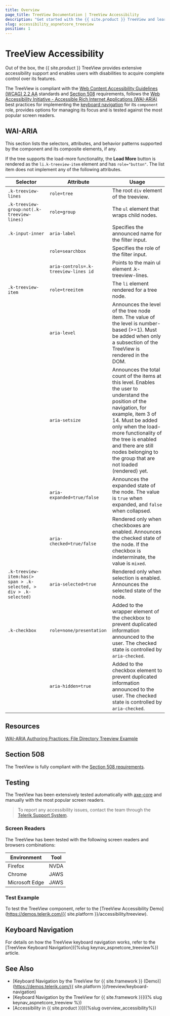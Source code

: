 ```yaml
---
title: Overview
page_title: TreeView Documentation | TreeView Accessibility
description: "Get started with the {{ site.product }} TreeView and learn about its accessibility support for WAI-ARIA, Section 508, and WCAG 2.2."
slug: accessibility_aspnetcore_treeview
position: 1
---
```


# TreeView Accessibility

Out of the box, the {{ site.product }} TreeView provides extensive accessibility support and enables users with disabilities to acquire complete control over its features.

The TreeView is compliant with the [Web Content Accessibility Guidelines (WCAG) 2.2 AA](https://www.w3.org/TR/WCAG22/) standards and [Section 508](https://www.section508.gov/) requirements, follows the [Web Accessibility Initiative - Accessible Rich Internet Applications (WAI-ARIA)](https://www.w3.org/WAI/ARIA/apg/) best practices for implementing the [keyboard navigation](#keyboard-navigation) for its `component` role, provides options for managing its focus and is tested against the most popular screen readers.

## WAI-ARIA

This section lists the selectors, attributes, and behavior patterns supported by the component and its composite elements, if any.

If the tree supports the load-more functionality, the **Load More** button is rendered as the `li.k-treeview-item` element and has `role="button"`. The list item does not implement any of the following attributes.

| Selector | Attribute | Usage |
| -------- | --------- | ----- |
| `.k-treeview-lines` | `role=tree` | The root `div` element of the treeview. |
| `.k-treeview-group:not(.k-treeview-lines)` | `role=group` | The `ul` element that wraps child nodes. |
| `.k-input-inner` | `aria-label` | Specifies the announced name for the filter input. |
|  | `role=searchbox` | Specifies the role of the filter input. |
|  | `aria-controls=.k-treeview-lines id` | Points to the main ul element .k-treeview-lines. |
| `.k-treeview-item` | `role=treeitem` | The `li` element rendered for a tree node. |
|  | `aria-level` | Announces the level of the tree node item. The value of the level is number-based (>=1). Must be added when only a subsection of the TreeView is rendered in the DOM. |
|  | `aria-setsize` | Announces the total count of the items at this level. Enables the user to understand the position of the navigation, for example, item 3 of 14. Must be added only when the load-more functionality of the tree is enabled and there are still nodes belonging to the group that are not loaded (rendered) yet. |
|  | `aria-expanded=true/false` | Announces the expanded state of the node. The value is `true` when expanded, and `false` when collapsed. |
|  | `aria-checked=true/false` | Rendered only when checkboxes are enabled. Announces the checked state of the node. If the checkbox is indeterminate, the value is `mixed`. |
| `.k-treeview-item:has(> span > .k-selected, > div > .k-selected) ` | `aria-selected=true` | Rendered only when selection is enabled. Announces the selected state of the node. |
| `.k-checkbox` | `role=none/presentation` | Added to the wrapper element of the checkbox to prevent duplicated information announced to the user. The checked state is controlled by `aria-checked`. |
|  | `aria-hidden=true` | Added to the checkbox element to prevent duplicated information announced to the user. The checked state is controlled by `aria-checked`. |

## Resources

[WAI-ARIA Authoring Practices: File Directory Treeview Example](https://www.w3.org/WAI/ARIA/apg/example-index/treeview/treeview-1/treeview-1a.html)

## Section 508

The TreeView is fully compliant with the [Section 508 requirements](https://www.section508.gov/).

## Testing

The TreeView has been extensively tested automatically with [axe-core](https://github.com/dequelabs/axe-core) and manually with the most popular screen readers.

> To report any accessibility issues, contact the team through the [Telerik Support System](https://www.telerik.com/account/support-center).

### Screen Readers

The TreeView has been tested with the following screen readers and browsers combinations:

| Environment | Tool |
| ----------- | ---- |
| Firefox | NVDA |
| Chrome | JAWS |
| Microsoft Edge | JAWS |

### Test Example

To test the TreeView component, refer to the [TreeView Accessibility Demo](https://demos.telerik.com/{{ site.platform }}/accessibility/treeview).

## Keyboard Navigation

For details on how the TreeView keyboard navigation works, refer to the [TreeView Keyboard Navigation]({%slug keynav_aspnetcore_treeview%}) article.

## See Also

* [Keyboard Navigation by the TreeView for {{ site.framework }} (Demo)](https://demos.telerik.com/{{ site.platform }}/treeview/keyboard-navigation)
* [Keyboard Navigation by the TreeView for {{ site.framework }}]({% slug keynav_aspnetcore_treeview %})
* [Accessibility in {{ site.product }}]({%slug overview_accessibility%})
